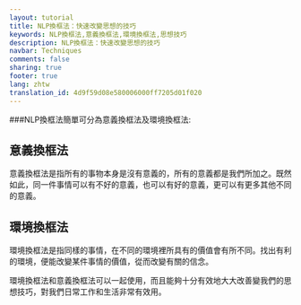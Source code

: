```yaml
---
layout: tutorial
title: NLP換框法：快速改變思想的技巧
keywords: NLP換框法,意義換框法,環境換框法,思想技巧
description: NLP換框法：快速改變思想的技巧
navbar: Techniques
comments: false
sharing: true
footer: true
lang: zhtw
translation_id: 4d9f59d08e580006000ff7205d01f020
---
```


###NLP換框法簡單可分為意義換框法及環境換框法:

## 意義換框法

意義換框法是指所有的事物本身是沒有意義的，所有的意義都是我們所加之。既然如此，同一件事情可以有不好的意義，也可以有好的意義，更可以有更多其他不同的意義。

## 環境換框法

環境換框法是指同樣的事情，在不同的環境裡所具有的價值會有所不同。找出有利的環境，便能改變某件事情的價值，從而改變有關的信念。

環境換框法和意義換框法可以一起使用，而且能夠十分有效地大大改善變我們的思想技巧，對我們日常工作和生活非常有效用。
